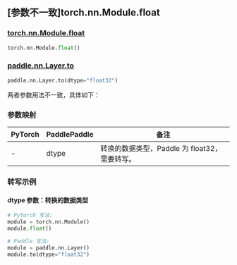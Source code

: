 ## [参数不一致]torch.nn.Module.float

### [torch.nn.Module.float](https://pytorch.org/docs/stable/generated/torch.nn.Module.html#torch.nn.Module.float)

```python
torch.nn.Module.float()
```

### [paddle.nn.Layer.to](https://www.paddlepaddle.org.cn/documentation/docs/zh/develop/api/paddle/nn/Layer_cn.html#to-device-none-dtype-none-blocking-none)

```python
paddle.nn.Layer.to(dtype="float32")
```

两者参数用法不一致，具体如下：

### 参数映射

| PyTorch | PaddlePaddle | 备注                                              |
| ------- | ------------ | ------------------------------------------------- |
| -       | dtype        | 转换的数据类型，Paddle 为 float32，需要转写。 |

### 转写示例

#### dtype 参数：转换的数据类型

```python
# PyTorch 写法:
module = torch.nn.Module()
module.float()

# Paddle 写法:
module = paddle.nn.Layer()
module.to(dtype="float32")
```
